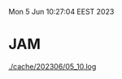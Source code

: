 Mon  5 Jun 10:27:04 EEST 2023
# JAM
<a href='./cache/202306/05_10.log'>./cache/202306/05_10.log</a>
